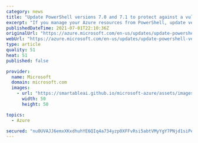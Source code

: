 ```yaml
---
category: news
title: "Update PowerShell versions 7.0 and 7.1 to protect against a vulnerability"
excerpt: "If you manage your Azure resources from PowerShell, update versions 7.0 and 7.1 of PowerShell as soon as possible."
publishedDateTime: 2021-07-01T22:10:36Z
originalUrl: "https://azure.microsoft.com/en-us/updates/update-powershell-versions-70-and-71-to-protect-against-a-vulnerability/"
webUrl: "https://azure.microsoft.com/en-us/updates/update-powershell-versions-70-and-71-to-protect-against-a-vulnerability/"
type: article
quality: 51
heat: 51
published: false

provider:
  name: Microsoft
  domain: microsoft.com
  images:
    - url: "https://smartableai.github.io/microsoft-azure/assets/images/organizations/microsoft.com-50x50.jpg"
      width: 50
      height: 50

topics:
  - Azure

secured: "nu0UVAJJ6emxXKxdhuhYE6QIq4a734yzp0XFFvRsi5abtVMyYgY7PNjd1siPeE3WyEVVZQVZOzudLdVaclmrAMtoEP+vrKtPmYhswZKwCtNqvPWYh+PHUV4dC7efmGImDQJ/DJX30xmLEpV0c1M3ruHWAFjjNk+gRyr2uh+NfJdPuoBo8Qysaqoz1jGrfBnuWEEKbes+X3ffDFZ8PJbzkhtDUKHZdXZJUdJolhf24kjr1NijSacJBkc8q1Caz5WMmEujGpMdLuXs8cX9BtYBA0Prg1vxETJ5HSS8HU8Kmh3zHuwvO1nRqO3g64iIlsynLImRGD1edBx8GE9YiNi3+QqVjBAVCYhmPWrAkSqVa28=;32IW+fo4hKDLYtt1jcIihA=="
---
```


